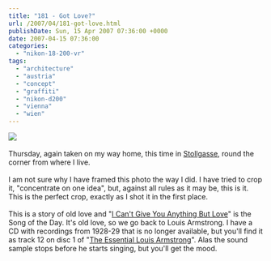 ```yaml
---
title: "181 - Got Love?"
url: /2007/04/181-got-love.html
publishDate: Sun, 15 Apr 2007 07:36:00 +0000
date: 2007-04-15 07:36:00
categories: 
  - "nikon-18-200-vr"
tags: 
  - "architecture"
  - "austria"
  - "concept"
  - "graffiti"
  - "nikon-d200"
  - "vienna"
  - "wien"
---
```

<a href="https://d25zfm9zpd7gm5.cloudfront.net/1200x1200/2007/20070412_164906_ps.jpg"><img src="https://d25zfm9zpd7gm5.cloudfront.net/0600x0600/2007/20070412_164906_ps.jpg"/></a><br/><br/>Thursday, again taken on my way home, this time in <a href="http://maps.google.com/?q=Vienna,+Austria&ie=UTF8&z=16&ll=48.198105,16.342764&spn=0.013888,0.026479&om=1" target="_blank">Stollgasse</a>, round the corner from where I live.<br/><br/>I am not sure why I have framed this photo the way I did. I have tried to crop it, "concentrate on one idea", but, against all rules as it may be, this is it. This is the perfect crop, exactly as I shot it in the first place. <br/><br/>This is a story of old love and "<a href="http://www.lyricsfreak.com/l/louis+armstrong/i+cant+give+you+anything+but+love_20085372.html" target="_blank">I Can't Give You Anything But Love</a>" is the Song of the Day. It's old love, so we go back to Louis Armstrong. I have a CD with recordings from 1928-29 that is no longer available, but you'll find it as track 12 on disc 1 of "<a href="http://www.amazon.com/Essential-Louis-Armstrong/dp/samples/B0002JE8WU" target="_blank">The Essential Louis Armstrong</a>". Alas the sound sample stops before he starts singing, but you'll get the mood.
